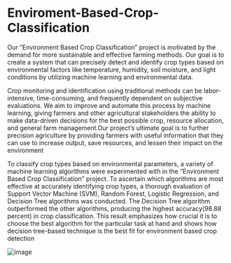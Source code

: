 # Enviroment-Based-Crop-Classification

Our ”Environment Based Crop Classification” project is motivated by the demand for more sustainable and effective farming methods. Our goal is to create a system that can precisely detect and identify crop types based on environmental factors like temperature, humidity, soil moisture, and light conditions by utilizing machine learning and environmental data.

Crop monitoring and identification using traditional methods can be labor-intensive, time-consuming, and frequently dependent on subjective evaluations. We aim to improve and automate this process by machine learning, giving farmers and other agricultural stakeholders the ability to make data-driven decisions for the best possible crop, resource allocation, and general farm management.Our project’s ultimate goal is to further precision agriculture by providing farmers with useful information that they can use to increase output, save resources, and lessen their impact on the environment

To classify crop types based on environmental parameters, a variety of machine learning algorithms were experimented with in the ”Environment Based Crop Classification” project. To ascertain which algorithms are most effective at accurately identifying crop types, a thorough evaluation of Support Vector Machine (SVM), Random Forest, Logistic Regression, and Decision Tree algorithms was conducted. The Decision Tree algorithm outperformed the other algorithms, producing the highest accuracy(98.88 percent) in crop classification. This result emphasizes how crucial it is to choose the best algorithm for the particular task at hand and shows how decision tree-based technique is the best fit for environment based crop detection

![image](https://github.com/rajx-d/Enviroment-Based-Crop-Classification/assets/113798627/ad0d4fb3-1bd7-437c-aa5e-a29d603e13c6)
